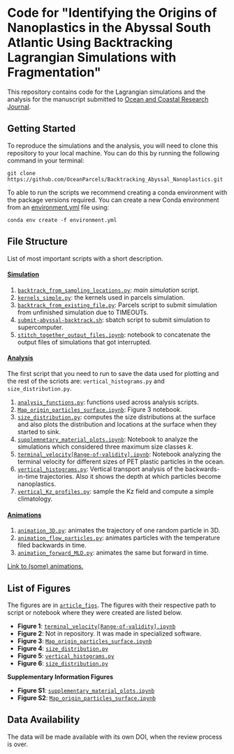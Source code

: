 # Code for "Identifying the Origins of Nanoplastics in the Abyssal South Atlantic Using Backtracking Lagrangian Simulations with Fragmentation"

This repository contains code for the Lagrangian simulations and the analysis for the manuscript submitted to [Ocean and Coastal Research Journal](https://www.ocr-journal.org/).

## Getting Started

To reproduce the simulations and the analysis, you will need to clone this repository to your local machine. You can do this by running the following command in your terminal:


`git clone https://github.com/OceanParcels/Backtracking_Abyssal_Nanoplastics.git`

To able to run the scripts we recommend creating a conda environment with the package versions required. You can create a new Conda environment from an [environment.yml](environment.yml) file using:

`conda env create -f environment.yml`

## File Structure
List of most important scripts with a short description.

#### [Simulation](simulation/)

1. [`backtrack_from_sampling_locations.py`](simulation/backtrack_from_sampling_locations.py): _main simulation_ script.
2. [`kernels_simple.py`](simulation/backtrack_from_sampling_locations.py): the kernels used in parcels simulation.
3. [`backtrack_from_existing_file.py`](simulation/backtrack_from_existing_file.py): Parcels script to submit simulation from unfinished simulation due to TIMEOUTs.
4. [`submit-abyssal-backtrack.sh`](simulation/submit-abyssal-backtrack.sh): sbatch script to submit simulation to supercomputer.
5. [`stitch_together_output_files.ipynb`](simulation/stitch_together_output_files.ipynb): notebook to concatenate the output files of simulations that got interrupted.

#### [Analysis](analysis/)

The first script that you need to run to save the data used for plotting and the rest of the scriots are: `vertical_histograms.py` and `size_distribution.py`.
1. [`analysis_functions.py`](analysis\analysis_functions.py): functions used across analysis scripts.
2. [`Map_origin_particles_surface.ipynb`](analysis\Map_origin_particles_surface.ipynb): Figure 3 notebook.
2. [`size_distribution.py`](analysis/size_distribution.py): computes the size distributions at the surface and also plots the distribution and locations at the surface when they started to sink.
3. [`supplemnetary_material_plots.ipynb`](analysis/supplementary_material_plots.ipynb): Notebook to analyze the simulations which considered three maximum size classes $k$.
4. [`terminal_velocity[Range-of-validity].ipynb`](analysis/terminal_velocity[Range-of-validity].ipynb): Notebook analyzing the terminal velocity for different sizes of PET plastic particles in the ocean.
5. [`vertical_histograms.py`](analysis/vertical_histograms.py): Vertical transport analysis of the backwards-in-time trajectories. Also it shows the depth at which particles become nanoplastics.
6. [`vertical_Kz_profiles.py`](analysis/vertical_Kz_profiles.py): sample the Kz field and compute a simple climatology.

#### [Animations](animations/)

1. [`animation_3D.py`](animations/animation_3D.py): animates the trajectory of one random particle in 3D.
2. [`animation_flow_particles.py`](animations/animation_flow_particles.py): animates particles with the temperature filed backwards in time. 
3. [`animation_forward_MLD.py`](animations/animation_forward_MLD.py): animates the same but forward in time.

[Link to (some) animations.](https://cpierard.github.io/projects/backtrack-nps/)

## List of Figures
The figures are in [`article_figs`](article_figs/). The figures with their respective path to script or notebook where they were created are listed below.
- **Figure 1**: [`terminal_velocity[Range-of-validity].ipynb`](analysis/terminal_velocity[Range-of-validity].ipynb)
- **Figure 2**: Not in repository. It was made in specialized software.
- **Figure 3**: [`Map_origin_particles_surface.ipynb`](analysis/Map_origin_particles_surface.ipynb)
- **Figure 4**: [`size_distribution.py`](analysis/size_distribution.py)
- **Figure 5**: [`vertical_histograms.py`](analysis/vertical_histograms.py)
- **Figure 6**: [`size_distribution.py`](analysis/size_distribution.py)

**Supplementary Information Figures**
- **Figure S1**: [`supplementary_material_plots.ipynb`](analysis/supplementary_material_plots.ipynb)
- **Figure S2**: [`Map_origin_particles_surface.ipynb`](analysis/Map_origin_particles_surface.ipynb)

## Data Availability
The data will be made available with its own DOI, when the review process is over.
